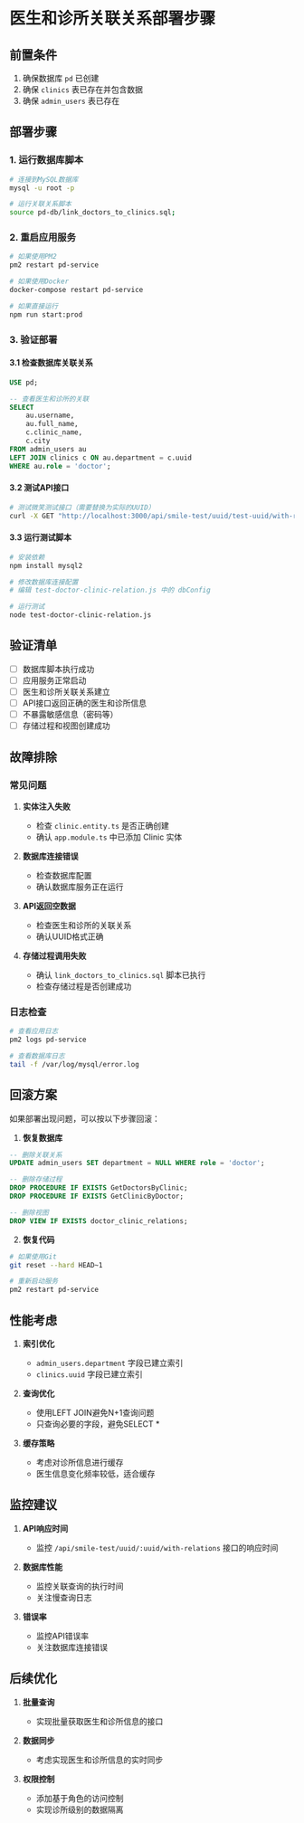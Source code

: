 # 医生和诊所关联关系部署步骤

## 前置条件

1. 确保数据库 `pd` 已创建
2. 确保 `clinics` 表已存在并包含数据
3. 确保 `admin_users` 表已存在

## 部署步骤

### 1. 运行数据库脚本

```bash
# 连接到MySQL数据库
mysql -u root -p

# 运行关联关系脚本
source pd-db/link_doctors_to_clinics.sql;
```

### 2. 重启应用服务

```bash
# 如果使用PM2
pm2 restart pd-service

# 如果使用Docker
docker-compose restart pd-service

# 如果直接运行
npm run start:prod
```

### 3. 验证部署

#### 3.1 检查数据库关联关系
```sql
USE pd;

-- 查看医生和诊所的关联
SELECT 
    au.username,
    au.full_name,
    c.clinic_name,
    c.city
FROM admin_users au
LEFT JOIN clinics c ON au.department = c.uuid
WHERE au.role = 'doctor';
```

#### 3.2 测试API接口
```bash
# 测试微笑测试接口（需要替换为实际的UUID）
curl -X GET "http://localhost:3000/api/smile-test/uuid/test-uuid/with-relations"
```

#### 3.3 运行测试脚本
```bash
# 安装依赖
npm install mysql2

# 修改数据库连接配置
# 编辑 test-doctor-clinic-relation.js 中的 dbConfig

# 运行测试
node test-doctor-clinic-relation.js
```

## 验证清单

- [ ] 数据库脚本执行成功
- [ ] 应用服务正常启动
- [ ] 医生和诊所关联关系建立
- [ ] API接口返回正确的医生和诊所信息
- [ ] 不暴露敏感信息（密码等）
- [ ] 存储过程和视图创建成功

## 故障排除

### 常见问题

1. **实体注入失败**
   - 检查 `clinic.entity.ts` 是否正确创建
   - 确认 `app.module.ts` 中已添加 Clinic 实体

2. **数据库连接错误**
   - 检查数据库配置
   - 确认数据库服务正在运行

3. **API返回空数据**
   - 检查医生和诊所的关联关系
   - 确认UUID格式正确

4. **存储过程调用失败**
   - 确认 `link_doctors_to_clinics.sql` 脚本已执行
   - 检查存储过程是否创建成功

### 日志检查

```bash
# 查看应用日志
pm2 logs pd-service

# 查看数据库日志
tail -f /var/log/mysql/error.log
```

## 回滚方案

如果部署出现问题，可以按以下步骤回滚：

1. **恢复数据库**
```sql
-- 删除关联关系
UPDATE admin_users SET department = NULL WHERE role = 'doctor';

-- 删除存储过程
DROP PROCEDURE IF EXISTS GetDoctorsByClinic;
DROP PROCEDURE IF EXISTS GetClinicByDoctor;

-- 删除视图
DROP VIEW IF EXISTS doctor_clinic_relations;
```

2. **恢复代码**
```bash
# 如果使用Git
git reset --hard HEAD~1

# 重新启动服务
pm2 restart pd-service
```

## 性能考虑

1. **索引优化**
   - `admin_users.department` 字段已建立索引
   - `clinics.uuid` 字段已建立索引

2. **查询优化**
   - 使用LEFT JOIN避免N+1查询问题
   - 只查询必要的字段，避免SELECT *

3. **缓存策略**
   - 考虑对诊所信息进行缓存
   - 医生信息变化频率较低，适合缓存

## 监控建议

1. **API响应时间**
   - 监控 `/api/smile-test/uuid/:uuid/with-relations` 接口的响应时间

2. **数据库性能**
   - 监控关联查询的执行时间
   - 关注慢查询日志

3. **错误率**
   - 监控API错误率
   - 关注数据库连接错误

## 后续优化

1. **批量查询**
   - 实现批量获取医生和诊所信息的接口

2. **数据同步**
   - 考虑实现医生和诊所信息的实时同步

3. **权限控制**
   - 添加基于角色的访问控制
   - 实现诊所级别的数据隔离
